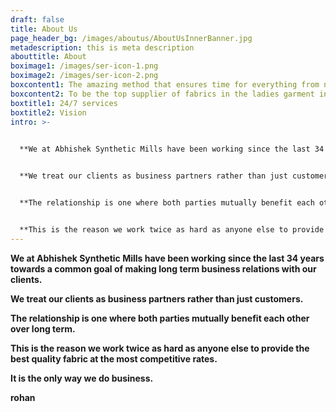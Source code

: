 ```yaml
---
draft: false
title: About Us
page_header_bg: /images/aboutus/AboutUsInnerBanner.jpg
metadescription: this is meta description
abouttitle: About
boximage1: /images/ser-icon-1.png
boximage2: /images/ser-icon-2.png
boxcontent1: The amazing method that ensures time for everything from now life!
boxcontent2: To be the top supplier of fabrics in the ladies garment industry.
boxtitle1: 24/7 services
boxtitle2: Vision
intro: >-
  

  **We at Abhishek Synthetic Mills have been working since the last 34 years towards a common goal of making long term business relations with our clients.**


  **We treat our clients as business partners rather than just customers.**


  **The relationship is one where both parties mutually benefit each other over long term.**


  **This is the reason we work twice as hard as anyone else to provide the best quality fabric at the most competitive rates.**
---
```

**We at Abhishek Synthetic Mills have been working since the last 34 years towards a common goal of making long term business relations with our clients.**

**We treat our clients as business partners rather than just customers.**

**The relationship is one where both parties mutually benefit each other over long term.**

**This is the reason we work twice as hard as anyone else to provide the best quality fabric at the most competitive rates.**

**It is the only way we do business.**

**rohan**